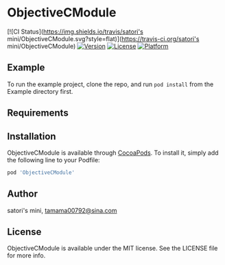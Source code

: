 # ObjectiveCModule

[![CI Status](https://img.shields.io/travis/satori's mini/ObjectiveCModule.svg?style=flat)](https://travis-ci.org/satori's mini/ObjectiveCModule)
[![Version](https://img.shields.io/cocoapods/v/ObjectiveCModule.svg?style=flat)](https://cocoapods.org/pods/ObjectiveCModule)
[![License](https://img.shields.io/cocoapods/l/ObjectiveCModule.svg?style=flat)](https://cocoapods.org/pods/ObjectiveCModule)
[![Platform](https://img.shields.io/cocoapods/p/ObjectiveCModule.svg?style=flat)](https://cocoapods.org/pods/ObjectiveCModule)

## Example

To run the example project, clone the repo, and run `pod install` from the Example directory first.

## Requirements

## Installation

ObjectiveCModule is available through [CocoaPods](https://cocoapods.org). To install
it, simply add the following line to your Podfile:

```ruby
pod 'ObjectiveCModule'
```

## Author

satori's mini, tamama00792@sina.com

## License

ObjectiveCModule is available under the MIT license. See the LICENSE file for more info.

